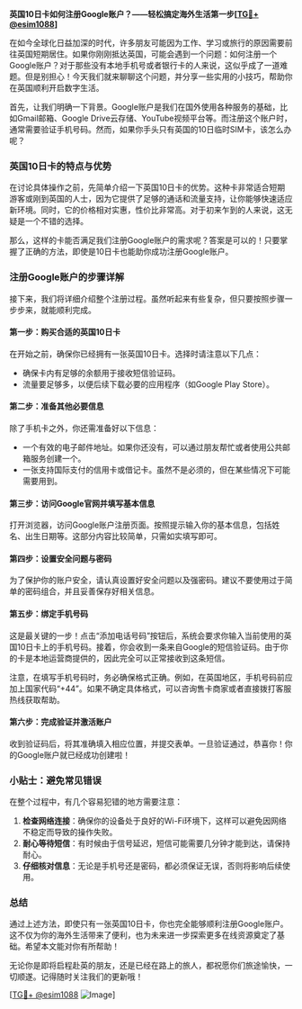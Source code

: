 **英国10日卡如何注册Google账户？——轻松搞定海外生活第一步[[TG💪+ @esim1088](https://t.me/s/esim1088)]**

在如今全球化日益加深的时代，许多朋友可能因为工作、学习或旅行的原因需要前往英国短期居住。如果你刚刚抵达英国，可能会遇到一个问题：如何注册一个Google账户？对于那些没有本地手机号或者银行卡的人来说，这似乎成了一道难题。但是别担心！今天我们就来聊聊这个问题，并分享一些实用的小技巧，帮助你在英国顺利开启数字生活。

首先，让我们明确一下背景。Google账户是我们在国外使用各种服务的基础，比如Gmail邮箱、Google Drive云存储、YouTube视频平台等。而注册这个账户时，通常需要验证手机号码。然而，如果你手头只有英国的10日临时SIM卡，该怎么办呢？

### 英国10日卡的特点与优势

在讨论具体操作之前，先简单介绍一下英国10日卡的优势。这种卡非常适合短期游客或刚到英国的人士，因为它提供了足够的通话和流量支持，让你能够快速适应新环境。同时，它的价格相对实惠，性价比非常高。对于初来乍到的人来说，这无疑是一个不错的选择。

那么，这样的卡能否满足我们注册Google账户的需求呢？答案是可以的！只要掌握了正确的方法，即使是10日卡也能助你成功注册Google账户。

### 注册Google账户的步骤详解

接下来，我们将详细介绍整个注册过程。虽然听起来有些复杂，但只要按照步骤一步步来，就能顺利完成。

#### 第一步：购买合适的英国10日卡

在开始之前，确保你已经拥有一张英国10日卡。选择时请注意以下几点：
- 确保卡内有足够的余额用于接收短信验证码。
- 流量要足够多，以便后续下载必要的应用程序（如Google Play Store）。

#### 第二步：准备其他必要信息

除了手机卡之外，你还需准备好以下信息：
- 一个有效的电子邮件地址。如果你还没有，可以通过朋友帮忙或者使用公共邮箱服务创建一个。
- 一张支持国际支付的信用卡或借记卡。虽然不是必须的，但在某些情况下可能需要用到。

#### 第三步：访问Google官网并填写基本信息

打开浏览器，访问Google账户注册页面。按照提示输入你的基本信息，包括姓名、出生日期等。这部分内容比较简单，只需如实填写即可。

#### 第四步：设置安全问题与密码

为了保护你的账户安全，请认真设置好安全问题以及强密码。建议不要使用过于简单的密码组合，并且妥善保存好相关信息。

#### 第五步：绑定手机号码

这是最关键的一步！点击“添加电话号码”按钮后，系统会要求你输入当前使用的英国10日卡上的手机号码。接着，你会收到一条来自Google的短信验证码。由于你的卡是本地运营商提供的，因此完全可以正常接收到这条短信。

注意，在填写手机号码时，务必确保格式正确。例如，在英国地区，手机号码前应加上国家代码“+44”。如果不确定具体格式，可以咨询售卡商家或者直接拨打客服热线获取帮助。

#### 第六步：完成验证并激活账户

收到验证码后，将其准确填入相应位置，并提交表单。一旦验证通过，恭喜你！你的Google账户就已经成功创建啦！

### 小贴士：避免常见错误

在整个过程中，有几个容易犯错的地方需要注意：
1. **检查网络连接**：确保你的设备处于良好的Wi-Fi环境下，这样可以避免因网络不稳定而导致的操作失败。
2. **耐心等待短信**：有时候由于信号延迟，短信可能需要几分钟才能到达，请保持耐心。
3. **仔细核对信息**：无论是手机号还是密码，都必须保证无误，否则将影响后续使用。

### 总结

通过上述方法，即使只有一张英国10日卡，你也完全能够顺利注册Google账户。这不仅为你的海外生活带来了便利，也为未来进一步探索更多在线资源奠定了基础。希望本文能对你有所帮助！

无论你是即将启程赴英的朋友，还是已经在路上的旅人，都祝愿你们旅途愉快，一切顺遂。记得随时关注我们的更新哦！

[[TG💪+ @esim1088](https://t.me/s/esim1088) ![Image](https://i.postimg.cc/4NQfJmqS/Snipaste-2025-05-13-00-14-12.png)]